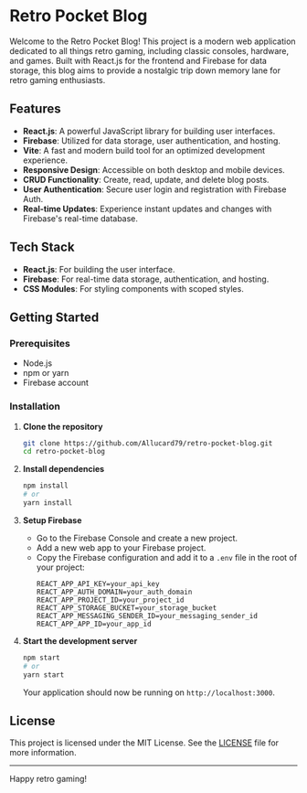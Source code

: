 # Retro Pocket Blog

Welcome to the Retro Pocket Blog! This project is a modern web application dedicated to all things retro gaming, including classic consoles, hardware, and games. Built with React.js for the frontend and Firebase for data storage, this blog aims to provide a nostalgic trip down memory lane for retro gaming enthusiasts.

## Features

- **React.js**: A powerful JavaScript library for building user interfaces.
- **Firebase**: Utilized for data storage, user authentication, and hosting.
- **Vite**: A fast and modern build tool for an optimized development experience.
- **Responsive Design**: Accessible on both desktop and mobile devices.
- **CRUD Functionality**: Create, read, update, and delete blog posts.
- **User Authentication**: Secure user login and registration with Firebase Auth.
- **Real-time Updates**: Experience instant updates and changes with Firebase's real-time database.

## Tech Stack

- **React.js**: For building the user interface.
- **Firebase**: For real-time data storage, authentication, and hosting.
- **CSS Modules**: For styling components with scoped styles.

## Getting Started

### Prerequisites

- Node.js
- npm or yarn
- Firebase account

### Installation

1. **Clone the repository**

   ```sh
   git clone https://github.com/Allucard79/retro-pocket-blog.git
   cd retro-pocket-blog
   ```

2. **Install dependencies**

   ```sh
   npm install
   # or
   yarn install
   ```

3. **Setup Firebase**

   - Go to the Firebase Console and create a new project.
   - Add a new web app to your Firebase project.
   - Copy the Firebase configuration and add it to a `.env` file in the root of your project:
     ```
     REACT_APP_API_KEY=your_api_key
     REACT_APP_AUTH_DOMAIN=your_auth_domain
     REACT_APP_PROJECT_ID=your_project_id
     REACT_APP_STORAGE_BUCKET=your_storage_bucket
     REACT_APP_MESSAGING_SENDER_ID=your_messaging_sender_id
     REACT_APP_APP_ID=your_app_id
     ```

4. **Start the development server**

   ```sh
   npm start
   # or
   yarn start
   ```

   Your application should now be running on `http://localhost:3000`.

## License

This project is licensed under the MIT License. See the [LICENSE](LICENSE) file for more information.

---

Happy retro gaming!
